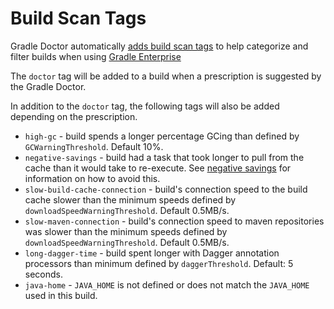 # Build Scan Tags

Gradle Doctor automatically [adds build scan tags](https://docs.gradle.com/enterprise/gradle-plugin/#extending_build_scans) to help categorize and filter builds when using [Gradle Enterprise](https://docs.gradle.com/enterprise/gradle-plugin/)

The `doctor` tag will be added to a build when a prescription is suggested by the Gradle Doctor.

In addition to the `doctor` tag, the following tags will also be added depending on the prescription.

* `high-gc` - build spends a longer percentage GCing than defined by `GCWarningThreshold`. Default 10%.
* `negative-savings` - build had a task that took longer to pull from the cache than it would take to re-execute. See [negative savings](slower-from-cache) for information on how to avoid this.
* `slow-build-cache-connection` - build's connection speed to the build cache slower than the minimum speeds defined by `downloadSpeedWarningThreshold`. Default 0.5MB/s.
* `slow-maven-connection` - build's connection speed to maven repositories was slower than the minimum speeds defined by `downloadSpeedWarningThreshold`. Default 0.5MB/s.
* `long-dagger-time` - build spent longer with Dagger annotation processors than minimum defined by `daggerThreshold`. Default: 5 seconds.
* `java-home` - `JAVA_HOME` is not defined or does not match the `JAVA_HOME` used in this build.
